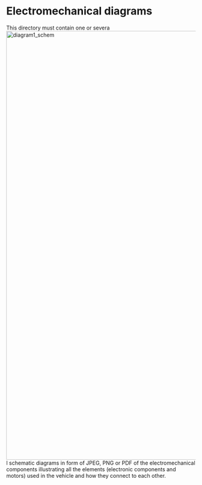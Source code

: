 Electromechanical diagrams
====

This directory must contain one or severa<img width="1854" height="1140" alt="diagram1_schem" src="https://github.com/user-attachments/assets/7ac2589b-f399-47d4-86fd-40872fb63c1d" />
l schematic diagrams in form of JPEG, PNG or PDF of the electromechanical components illustrating all the elements (electronic components and motors) used in the vehicle and how they connect to each other.
